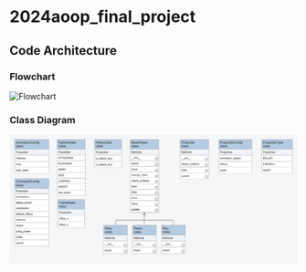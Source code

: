 # 2024aoop_final_project

## Code Architecture

### Flowchart
![Flowchart](images/example/packages_MyProject.png)

### Class Diagram
![Class Diagram](images/class_diagram.png)
